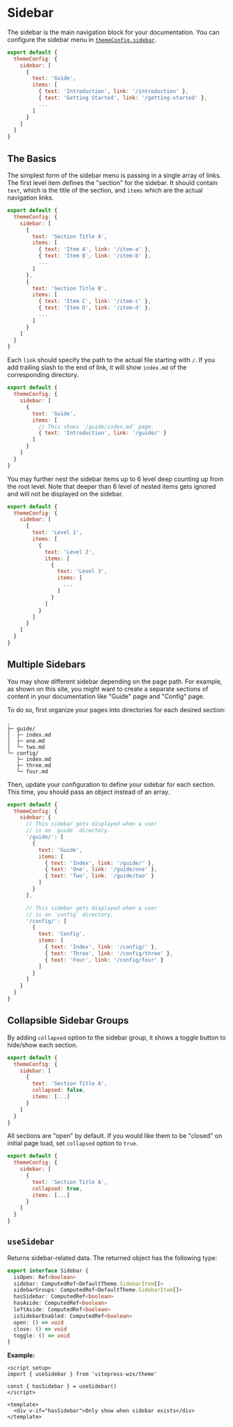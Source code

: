 # Sidebar

The sidebar is the main navigation block for your documentation. You can configure the sidebar menu in [`themeConfig.sidebar`](./default-theme-config#sidebar).

```js
export default {
  themeConfig: {
    sidebar: [
      {
        text: 'Guide',
        items: [
          { text: 'Introduction', link: '/introduction' },
          { text: 'Getting Started', link: '/getting-started' },
          ...
        ]
      }
    ]
  }
}
```

## The Basics

The simplest form of the sidebar menu is passing in a single array of links. The first level item defines the "section" for the sidebar. It should contain `text`, which is the title of the section, and `items` which are the actual navigation links.

```js
export default {
  themeConfig: {
    sidebar: [
      {
        text: 'Section Title A',
        items: [
          { text: 'Item A', link: '/item-a' },
          { text: 'Item B', link: '/item-b' },
          ...
        ]
      },
      {
        text: 'Section Title B',
        items: [
          { text: 'Item C', link: '/item-c' },
          { text: 'Item D', link: '/item-d' },
          ...
        ]
      }
    ]
  }
}
```

Each `link` should specify the path to the actual file starting with `/`. If you add trailing slash to the end of link, it will show `index.md` of the corresponding directory.

```js
export default {
  themeConfig: {
    sidebar: [
      {
        text: 'Guide',
        items: [
          // This shows `/guide/index.md` page.
          { text: 'Introduction', link: '/guide/' }
        ]
      }
    ]
  }
}
```

You may further nest the sidebar items up to 6 level deep counting up from the root level. Note that deeper than 6 level of nested items gets ignored and will not be displayed on the sidebar.

```js
export default {
  themeConfig: {
    sidebar: [
      {
        text: 'Level 1',
        items: [
          {
            text: 'Level 2',
            items: [
              {
                text: 'Level 3',
                items: [
                  ...
                ]
              }
            ]
          }
        ]
      }
    ]
  }
}
```

## Multiple Sidebars

You may show different sidebar depending on the page path. For example, as shown on this site, you might want to create a separate sections of content in your documentation like "Guide" page and "Config" page.

To do so, first organize your pages into directories for each desired section:

```
.
├─ guide/
│  ├─ index.md
│  ├─ one.md
│  └─ two.md
└─ config/
   ├─ index.md
   ├─ three.md
   └─ four.md
```

Then, update your configuration to define your sidebar for each section. This time, you should pass an object instead of an array.

```js
export default {
  themeConfig: {
    sidebar: {
      // This sidebar gets displayed when a user
      // is on `guide` directory.
      '/guide/': [
        {
          text: 'Guide',
          items: [
            { text: 'Index', link: '/guide/' },
            { text: 'One', link: '/guide/one' },
            { text: 'Two', link: '/guide/two' }
          ]
        }
      ],

      // This sidebar gets displayed when a user
      // is on `config` directory.
      '/config/': [
        {
          text: 'Config',
          items: [
            { text: 'Index', link: '/config/' },
            { text: 'Three', link: '/config/three' },
            { text: 'Four', link: '/config/four' }
          ]
        }
      ]
    }
  }
}
```

## Collapsible Sidebar Groups

By adding `collapsed` option to the sidebar group, it shows a toggle button to hide/show each section.

```js
export default {
  themeConfig: {
    sidebar: [
      {
        text: 'Section Title A',
        collapsed: false,
        items: [...]
      }
    ]
  }
}
```

All sections are "open" by default. If you would like them to be "closed" on initial page load, set `collapsed` option to `true`.

```js
export default {
  themeConfig: {
    sidebar: [
      {
        text: 'Section Title A',
        collapsed: true,
        items: [...]
      }
    ]
  }
}
```

## `useSidebar` <Badge type="info" text="composable" />

Returns sidebar-related data. The returned object has the following type:

```ts
export interface Sidebar {
  isOpen: Ref<boolean>
  sidebar: ComputedRef<DefaultTheme.SidebarItem[]>
  sidebarGroups: ComputedRef<DefaultTheme.SidebarItem[]>
  hasSidebar: ComputedRef<boolean>
  hasAside: ComputedRef<boolean>
  leftAside: ComputedRef<boolean>
  isSidebarEnabled: ComputedRef<boolean>
  open: () => void
  close: () => void
  toggle: () => void
}
```

**Example:**

```vue
<script setup>
import { useSidebar } from 'vitepress-wzx/theme'

const { hasSidebar } = useSidebar()
</script>

<template>
  <div v-if="hasSidebar">Only show when sidebar exists</div>
</template>
```
